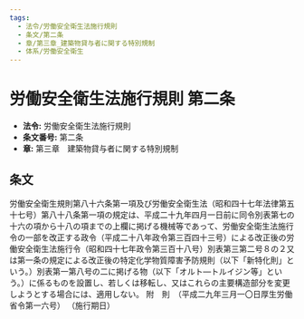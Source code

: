 ```yaml
---
tags:
  - 法令/労働安全衛生法施行規則
  - 条文/第二条
  - 章/第三章_建築物貸与者に関する特別規制
  - 体系/労働安全衛生
---
```

# 労働安全衛生法施行規則 第二条

- **法令:** 労働安全衛生法施行規則
- **条文番号:** 第二条
- **章:** 第三章　建築物貸与者に関する特別規制

## 条文
労働安全衛生規則第八十六条第一項及び労働安全衛生法（昭和四十七年法律第五十七号）第八十八条第一項の規定は、平成二十九年四月一日前に同令別表第七の十六の項から十八の項までの上欄に掲げる機械等であって、労働安全衛生法施行令の一部を改正する政令（平成二十八年政令第三百四十三号）による改正後の労働安全衛生法施行令（昭和四十七年政令第三百十八号）別表第三第二号８の２又は第一条の規定による改正後の特定化学物質障害予防規則（以下「新特化則」という。）別表第一第八号の二に掲げる物（以下「オルト―トルイジン等」という。）に係るものを設置し、若しくは移転し、又はこれらの主要構造部分を変更しようとする場合には、適用しない。
附　則　（平成二九年三月一〇日厚生労働省令第一六号）
（施行期日）

